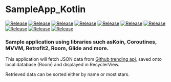 # SampleApp_Kotlin

[![Release](https://img.shields.io/badge/kotlin-1.3.61-brightgreen.svg)](https://kotlinlang.org/)
[![Release](https://img.shields.io/badge/materials-1.1.0-brightgreen.svg)](https://material.io/)
[![Release](https://img.shields.io/badge/gradle-3.6.0-brightgreen.svg)](https://developer.android.com/studio/releases/gradle-plugin/)
[![Release](https://img.shields.io/badge/koin-2.0.1-brightgreen.svg)](https://insert-koin.io/)
[![Release](https://img.shields.io/badge/coroutine-1.3.2-brightgreen.svg)](https://kotlinlang.org/docs/reference/coroutines-overview.html/)
[![Release](https://img.shields.io/badge/retrofit-2.7.1-brightgreen.svg)](https://square.github.io/retrofit/)
[![Release](https://img.shields.io/badge/okhttp-3.12.0-brightgreen.svg)](https://square.github.io/okhttp/)
[![Release](https://img.shields.io/badge/room-2.2.4-brightgreen.svg)](https://developer.android.com/topic/libraries/architecture/room/)
[![Release](https://img.shields.io/badge/mockk-1.9.3-brightgreen.svg)](https://mockk.io/)
[![Release](https://img.shields.io/badge/glide-4.11.0-brightgreen.svg)](https://bumptech.github.io/glide/)

### Sample application using libraries such asKoin, Coroutines, MVVM, Retrofit2, Room, Glide and more.

This application will fetch JSON data from [Github trending api](https://githubtrendingapi.docs.apiary.io/#), saved onto local database (Room) and displayed in RecyclerView.

Retrieved data can be sorted either by name or most stars.

